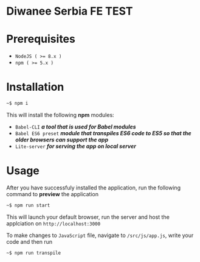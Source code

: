 # Diwanee Serbia FE TEST

# Prerequisites 
- `NodeJS ( >= 8.x )`
- `npm ( >= 5.x )`

# Installation
```bash
~$ npm i 
```

This will install the following **npm** modules:
- `Babel-CLI` ***a tool that is used for Babel modules***
- `Babel ES6 preset` ***module that transpiles ES6 code to ES5 so that the older browsers can support the app***
- `Lite-server` ***for serving the app on local server***

# Usage

After you have successfuly installed the application, run the following command to **preview**
the application
```bash
~$ npm run start
```

This will launch your default browser, run the server and host the applciation on `http://localhost:3000`

To make changes to `JavaScript` file, navigate to `/src/js/app.js`, write your code and then run
```bash
~$ npm run transpile
```
